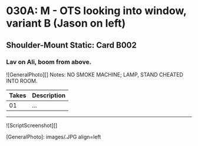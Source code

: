 # 030A: M - OTS looking into window, variant B (Jason on left)

## Shoulder-Mount Static: Card B002

### Lav on Ali, boom from above.

![GeneralPhoto][]
Notes: NO SMOKE MACHINE; LAMP, STAND CHEATED INTO ROOM.

| Takes | Description |
|:---|:----|
| 01 | ... |

----

![ScriptScreenshot][]


[GeneralPhoto]:  images/.JPG align=left
